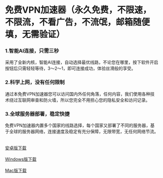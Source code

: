 # 免费VPN加速器（永久免费，不限速，不限流，不看广告，不流氓，邮箱随便填，无需验证）
<h3>1.智能AI连接，只需三秒</h3>
采用了全新内核，智能AI连接，自动选择最优线路，不论您在哪里，按下软件开启按钮后只需轻轻等待，3～2～1，即可连接成功，体验丝滑般的享受。
<h3>2.科学上网，没有任何限制</h3>
通过本免费VPN加速器您可以访问国内外任何角落，任何内容，我们使用各种技术绕过互联网审查和防火墙，所以您完全不用担心您的隐私安全和访问记录。
<h3>3.全球服务器部署，稳定快捷</h3>
免费VPN加速器内置多个国家的线路选择，每个国家又部署了不同的服务器，基于全球的服务器网络，连接速度及稳定有充分保障，无限带宽，无任何网络节流。
<br><br><br>
<a href='https://raw.githubusercontent.com/baiduvpn/FreeVPN/main/%E5%85%8D%E8%B4%B9VPN%E5%8A%A0%E9%80%9F%E5%99%A8(%E5%AE%89%E5%8D%93%E7%89%88).apk'>安卓版下载</a><br><br>
<a href='https://raw.githubusercontent.com/baiduvpn/FreeVPN/main/%E5%85%8D%E8%B4%B9VPN%E5%8A%A0%E9%80%9F%E5%99%A8(Windows%E7%89%88).exe'>Windows版下载</a><br><br>
<a href='https://raw.githubusercontent.com/baiduvpn/FreeVPN/main/%E5%85%8D%E8%B4%B9VPN%E5%8A%A0%E9%80%9F%E5%99%A8(Mac%E7%89%88).zip'>Mac版下载</a>    
